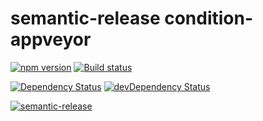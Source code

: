 # semantic-release condition-appveyor

[![npm version](https://badge.fury.io/js/condition-appveyor.svg)](https://badge.fury.io/js/condition-appveyor)
[![Build status](https://ci.appveyor.com/api/projects/status/ya4axxh4ho0b99mp/branch/master?svg=true)](https://ci.appveyor.com/project/cwharris/condition-appveyor)

[![Dependency Status](https://david-dm.org/cwharris/condition-appveyor/master.svg)](https://david-dm.org/cwharris/condition-appveyor/master)
[![devDependency Status](https://david-dm.org/cwharris/condition-appveyor/master/dev-status.svg)](https://david-dm.org/cwharris/condition-appveyor/master#info=devDependencies)

[![semantic-release](https://img.shields.io/badge/%20%20%F0%9F%93%A6%F0%9F%9A%80-semantic--release-e10079.svg)](https://github.com/semantic-release/semantic-release)
